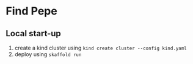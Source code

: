 # Find Pepe

## Local start-up

1. create a kind cluster using `kind create cluster --config kind.yaml`
2. deploy using `skaffold run`
